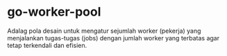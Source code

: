 # go-worker-pool
Adalag pola desain untuk mengatur sejumlah worker (pekerja) yang menjalankan tugas-tugas (jobs) dengan jumlah worker yang terbatas agar tetap terkendali dan efisien.
